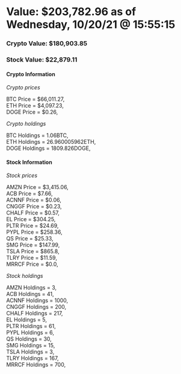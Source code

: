 # Value: $203,782.96 as of Wednesday, 10/20/21 @ 15:55:15 

### Crypto Value: $180,903.85

### Stock Value: $22,879.11

#### Crypto Information 
*Crypto prices* 

BTC Price = $66,011.27,  
ETH Price = $4,097.23,  
DOGE Price = $0.26,  


*Crypto holdings* 

BTC Holdings = 1.06BTC,  
ETH Holdings = 26.960005962ETH,  
DOGE Holdings = 1809.826DOGE,  


#### Stock Information 

*Stock prices* 

AMZN Price = $3,415.06,  
ACB Price = $7.66,  
ACNNF Price = $0.06,  
CNGGF Price = $0.23,  
CHALF Price = $0.57,  
EL Price = $304.25,  
PLTR Price = $24.69,  
PYPL Price = $258.36,  
QS Price = $25.33,  
SMG Price = $147.99,  
TSLA Price = $865.8,  
TLRY Price = $11.59,  
MRRCF Price = $0.0,  


*Stock holdings* 

AMZN Holdings = 3,  
ACB Holdings = 41,  
ACNNF Holdings = 1000,  
CNGGF Holdings = 200,  
CHALF Holdings = 217,  
EL Holdings = 5,  
PLTR Holdings = 61,  
PYPL Holdings = 6,  
QS Holdings = 30,  
SMG Holdings = 15,  
TSLA Holdings = 3,  
TLRY Holdings = 167,  
MRRCF Holdings = 700,  


